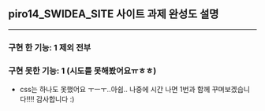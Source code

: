 ## piro14_SWIDEA_SITE 사이트 과제 완성도 설명
<hr/>

### 구현 한 기능: 1 제외 전부 <br>

### 구현 못한 기능: 1 (시도를 못해봤어요ㅠㅎㅎ)
+ css는 하나도 못했어요 ㅜㅡㅜ..아쉽.. 나중에 시간 나면 1번과 함께 꾸며보겠습니다!!!! 감사합니다 :)
